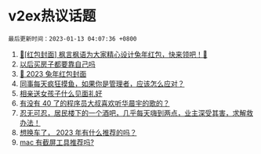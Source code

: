 # v2ex热议话题

`最后更新时间：2023-01-13 04:07:36 +0800`

1. [🧧[红包封面] 枫言枫语为大家精心设计兔年红包，快来领吧！🐰](https://www.v2ex.com/t/908405)
1. [以后买房子都要靠自己吗](https://www.v2ex.com/t/908324)
1. [🐰 2023 兔年红包封面](https://www.v2ex.com/t/908354)
1. [同事每天疯狂摸鱼，如果你是管理者，应该怎么应对？](https://www.v2ex.com/t/908325)
1. [相亲送女孩子什么见面礼好](https://www.v2ex.com/t/908322)
1. [有没有 40 了的程序员大叔喜欢听华晨宇的歌的？](https://www.v2ex.com/t/908412)
1. [忍无可忍，居民楼下的一个酒吧，几乎每天嗨到两点，业主深受其害，求解救办法！](https://www.v2ex.com/t/908363)
1. [想换车了， 2023 年有什么推荐的吗？](https://www.v2ex.com/t/908352)
1. [mac 有截屏工具推荐吗?](https://www.v2ex.com/t/908385)

